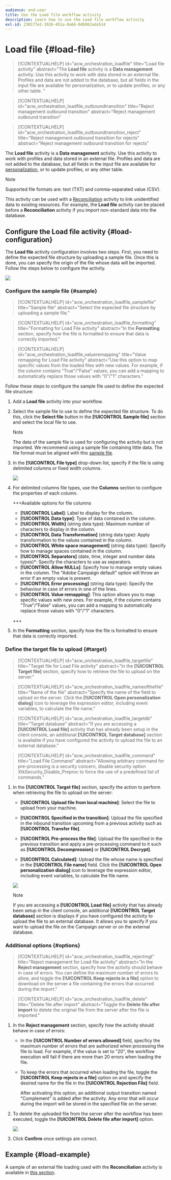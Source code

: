 ```yaml
---
audience: end-user
title: Use the Load file workflow activity
description: Learn how to use the Load file workflow activity
exl-id: 230177e2-1926-451a-8a66-0db962ada514
---
```

# Load file {#load-file}

>[!CONTEXTUALHELP]
>id="acw_orchestration_loadfile"
>title="Load file activity"
>abstract="The **Load file** activity is a **Data management** activity. Use this activity to work with data stored in an external file. Profiles and data are not added to the database, but all fields in the input file are available for personalization, or to update profiles, or any other table. "

>[!CONTEXTUALHELP]
>id="acw_orchestration_loadfile_outboundtransition"
>title="Reject management outbound transition"
>abstract="Reject management outbound transition"

>[!CONTEXTUALHELP]
>id="acw_orchestration_loadfile_outboundtransition_reject"
>title="Reject management outbound transition for rejects"
>abstract="Reject management outbound transition for rejects"

The **Load file** activity is a **Data management** activity. Use this activity to work with profiles and data stored in an external file. Profiles and data are not added to the database, but all fields in the input file are available for [personalization](../../personalization/gs-personalization.md), or to update profiles, or any other table. 

>[!NOTE]
>Supported file formats are: text (TXT) and comma-separated value (CSV).

This activity can be used with a [Reconciliation](reconciliation.md) activity to link unidentified data to existing resources. For example, the **Load file** activity can be placed before a **Reconciliation** activity if you import non-standard data into the database. 

## Configure the Load file activity {#load-configuration}

The **Load file** activity configuration involves two steps. First, you need to define the expected file structure by uploading a sample file. Once this is done, you can specify the origin of the file whose data will be imported. Follow the steps below to configure the activity.


![](../assets/workflow-load-file.png)

### Configure the sample file {#sample}

>[!CONTEXTUALHELP]
>id="acw_orchestration_loadfile_samplefile"
>title="Sample file"
>abstract="Select the expected file structure by uploading a sample file."

>[!CONTEXTUALHELP]
>id="acw_orchestration_loadfile_formatting"
>title="Formatting for Load File activity"
>abstract="In the **Formatting** section, specify how the file is formatted to ensure that data is correctly imported."

>[!CONTEXTUALHELP]
>id="acw_orchestration_loadfile_valueremapping"
>title="Value remapping for Load File activity"
>abstract="Use this option to map specific values from the loaded files with new values. For example, if the column contains "True"/"False" values, you can add a mapping to automatically replace those values with "0"/"1" characters."

Follow these steps to configure the sample file used to define the expected file structure:

1. Add a **Load file** activity into your workflow.

1. Select the sample file to use to define the expected file structure. To do this, click the **Select file** button in the **[!UICONTROL Sample file]** section and select the local file to use.

    >[!NOTE]
    >
    >The data of the sample file is used for configuring the activity but is not imported. We recommend using a sample file containing little data. The file format must be aligned with this [sample file](../../audience/file-audience.md#sample-file).

1. In the **[!UICONTROL File type]** drop-down list, specify if the file is using delimited columns or fixed width columns.

    ![](../assets/workflow-load-file-sample.png)

1. For delimited columns file types, use the **Columns** section to configure the properties of each column.

    +++Available options for file columns
    
    * **[!UICONTROL Label]**: Label to display for the column.
    * **[!UICONTROL Data type]**: Type of data contained in the column.
    * **[!UICONTROL Width]** (string data type): Maximum number of characters to display in the column.
    * **[!UICONTROL Data Transformation]** (string data type): Apply transformation to the values contained in the column.
    * **[!UICONTROL White space management]** (string data type): Specify how to manage spaces contained in the column.
    * **[!UICONTROL Separators]** (date, time, integer and number data types)*: Specify the characters to use as separators.
    * **[!UICONTROL Allow NULLs]**: Specify how to manage empty values in the column. The "Adobe Campaign default" option will throw an error if an empty value is present.
    * **[!UICONTROL Error processing]** (string data type): Specify the behaviour in case of errors in one of the lines.
    * **[!UICONTROL Value remapping]**: This option allows you to map specific values with new ones. For example, if the column contains "True"/"False" values, you can add a mapping to automatically replace those values with "0"/"1" characters.

    +++

1. In the **Formatting** section, specify how the file is formatted to ensure that data is correctly imported.

### Define the target file to upload {#target}

>[!CONTEXTUALHELP]
>id="acw_orchestration_loadfile_targetfile"
>title="Target file for Load File activity"
>abstract="In the **[!UICONTROL Target file]** section, specify how to retrieve the file to upload on the server."

>[!CONTEXTUALHELP]
>id="acw_orchestration_loadfile_nameofthefile"
>title="Name of the file"
>abstract="Specify the name of the field to upload on the server. Click the **[!UICONTROL Open personalization dialog]** icon to leverage the expression editor, including event variables, to calculate the file name."

>[!CONTEXTUALHELP]
>id="acw_orchestration_loadfile_targetdb"
>title="Target database"
>abstract="If you are accessing a **[!UICONTROL Load file]** activity that has already been setup in the client console, an additional **[!UICONTROL Target database]** section is available if you have configured the activity to upload the file to an external database."

>[!CONTEXTUALHELP]
>id="acw_orchestration_loadfile_command"
>title="Load File Command"
>abstract="Allowing arbitrary command for pre-processing is a security concern, disable security option XtkSecurity_Disable_Preproc to force the use of a predefined list of commands."

1. In the **[!UICONTROL Target file]** section, specify the action to perform when retrieving the file to upload on the server:

    * **[!UICONTROL Upload file from local machine]**: Select the file to upload from your machine.

    * **[!UICONTROL Specified in the transition]**: Upload the file specified in the inbound transition upcoming from a previous activity such as **[!UICONTROL Transfer file]**.

    * **[!UICONTROL Pre-process the file]**: Upload the file specified in the previous transition and apply a pre-processing command to it such as **[!UICONTROL Decompression]** or **[!UICONTROL Decrypt]**.

    * **[!UICONTROL Calculated]**: Upload the file whose name is specified in the **[!UICONTROL File name]** field. Click the **[!UICONTROL Open personalization dialog]** icon to leverage the expression editor, including event variables, to calculate the file name.

    ![](../assets/workflow-load-file-config.png)

    >[!NOTE]
    >
    >If you are accessing a **[!UICONTROL Load file]** activity that has already been setup in the client console, an additional **[!UICONTROL Target database]** section is displays if you have configured the activity to upload the file to an external database. It allows you to specify if you want to upload the file on the Campaign server or on the external database.

### Additional options {#options}

>[!CONTEXTUALHELP]
>id="acw_orchestration_loadfile_rejectmgt"
>title="Reject management for Load file activity"
>abstract="In the **Reject management** section, specify how the activity should behave in case of errors. You can define the maximum number of errors to allow, and toggle the **[!UICONTROL Keep rejects in a file]** option to download on the server a file containing the errors that occurred during the import."

>[!CONTEXTUALHELP]
>id="acw_orchestration_loadfile_delete"
>title="Delete file after import"
>abstract="Toggle the **Delete file after import** to delete the original file from the server after the file is imported."

1. In the **Reject management** section, specify how the activity should behave in case of errors:

    * In the **[!UICONTROL Number of errors allowed]** field, specficy the maximum number of errors that are authorized when processing the file to load. For example, if the value is set to "20", the workflow execution will fail if there are more than 20 errors when loading the file. 

    * To keep the errors that occurred when loading the file, toggle the **[!UICONTROL Keep rejects in a file]** option on and specify the desired name for the file in the **[!UICONTROL Rejection File]** field. 
    
      After activating this option, an additional output transition named "Complement" is added after the activity. Any error that will occur during the import will be stored in the specified file on the server.

1. To delete the uploaded file from the server after the workflow has been executed, toggle the **[!UICONTROL Delete file after import]** option.

    ![](../assets/workflow-load-file-options.png)

1. Click **Confirm** once settings are correct.

## Example {#load-example}

A sample of an external file loading used with the **Reconciliation** activity is available in [this section](reconciliation.md#reconciliation-example).
